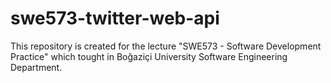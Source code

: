 # swe573-twitter-web-api
This repository is created for the lecture "SWE573 - Software Development Practice" which tought in Boğaziçi University Software Engineering Department.
